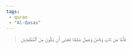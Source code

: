 ```yaml
---
tags: 
 - quran 
 - "Al-Qasas"
---
```


> فَأَمَّا مَن تَابَ وَءَامَنَ وَعَمِلَ صَٰلِحٗا فَعَسَىٰٓ أَن يَكُونَ مِنَ ٱلۡمُفۡلِحِينَ
